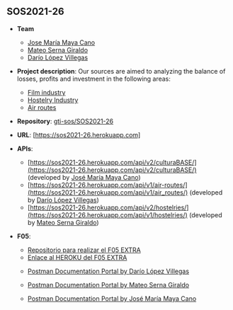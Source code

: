 ## SOS2021-26

- **Team**
  - [Jose María Maya Cano](https://github.com/josemarimaya)
  - [Mateo Serna Giraldo](https://github.com/keffren)
  - [Darío López Villegas](https://github.com/darlopvil)
- **Project description**: Our sources are aimed to analyzing the balance of losses, profits and investment in the following areas: 
    - [Film industry](https://sos2021-26.herokuapp.com/#/culturaBASE)
    - [Hostelry Industry](https://sos2021-26.herokuapp.com/#/hostelries)
    - [Air routes](https://sos2021-26.herokuapp.com/#/airRoutes)
- **Repository**: [gti-sos/SOS2021-26](https://github.com/gti-sos/SOS2021-26)
- **URL**: [https://sos2021-26.herokuapp.com]
-  **APIs**:
    - [https://sos2021-26.herokuapp.com/api/v2/culturaBASE/](https://sos2021-26.herokuapp.com/api/v2/culturaBASE/) (developed by [José María Maya Cano](https://github.com/josemarimaya))
    - [https://sos2021-26.herokuapp.com/api/v1/air-routes/](https://sos2021-26.herokuapp.com/api/v1/air_routes/) (developed by [Darío López Villegas](https://github.com/darlopvil))
    - [https://sos2021-26.herokuapp.com/api/v2/hostelries/](https://sos2021-26.herokuapp.com/api/v1/hostelries/) (developed by [Mateo Serna Giraldo](https://github.com/keffren))

- **F05**:
    - [Repositorio para realizar el F05 EXTRA](https://github.com/gti-sos/SOS2021-26-f05)
    - [Enlace al HEROKU del F05 EXTRA](https://sos2021-26-f05.herokuapp.com/)

    + [Postman Documentation Portal by ](https://documenter.getpostman.com/view/14944672/TzJoE12v) [Darío López Villegas](https://github.com/darlopvil)

    + [Postman Documentation Portal by ](https://documenter.getpostman.com/view/14948205/TzJsfJSz) [Mateo Serna Giraldo](https://github.com/keffren)

    + [Postman Documentation Portal by ](https://documenter.getpostman.com/view/9628248/TzRRE9Fe) [José María Maya Cano](https://github.com/josemarimaya)

